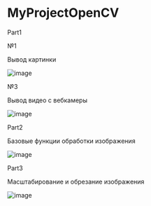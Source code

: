 # MyProjectOpenCV
 
 Part1

№1

 Вывод картинки

![image](https://user-images.githubusercontent.com/65816571/134873172-eb595db7-12dc-4704-9bdd-e4d560a93c92.png)

№3 

Вывод видео с вебкамеры

![image](https://user-images.githubusercontent.com/65816571/134873039-831ced18-d5e9-48ee-be59-16ebd695cec8.png)

Part2

Базовые функции обработки изображения

![image](https://user-images.githubusercontent.com/65816571/134878850-3e611820-9563-4804-8f9f-9e1a73628f64.png)

Part3

Масштабирование и обрезание изображения

![image](https://user-images.githubusercontent.com/65816571/134888090-f3b2a852-22f6-4774-b576-87ed3de18ea7.png)
